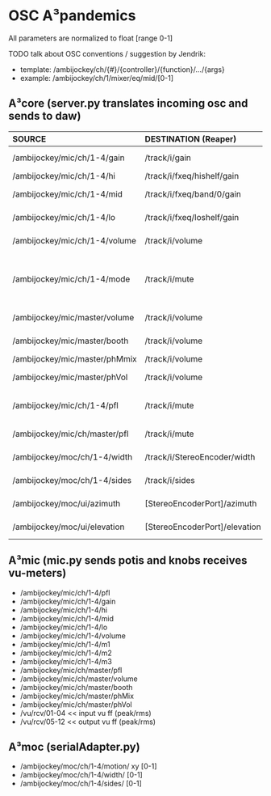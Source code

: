 # OSC A³pandemics
All parameters are normalized to float [range 0-1] 

TODO talk about OSC conventions / suggestion by Jendrik:
- template: /ambijockey/ch/{#}/{controller}/{function}/.../{args}
- example: /ambijockey/ch/1/mixer/eq/mid/[0-1]

## A³core (server.py translates incoming osc and sends to daw)

| SOURCE | DESTINATION (Reaper) | Description |
| :------| :------------------- | :---------- |
| /ambijockey/mic/ch/1-4/gain | /track/i/gain | Channel i gain |       
| /ambijockey/mic/ch/1-4/hi | /track/i/fxeq/hishelf/gain | Channel i hi |         
| /ambijockey/mic/ch/1-4/mid | /track/i/fxeq/band/0/gain | Channel i mid |        
| /ambijockey/mic/ch/1-4/lo | /track/i/fxeq/loshelf/gain | Channel i low |
| /ambijockey/mic/ch/1-4/volume | /track/i/volume | Channel i volume |
| /ambijockey/mic/ch/1-4/mode | /track/i/mute | Channel i mode (Mono, Stereo, Ambisonic)
| /ambijockey/mic/master/volume | /track/i/volume | Master volume |
| /ambijockey/mic/master/booth | /track/i/volume | Booth volume |
| /ambijockey/mic/master/phMmix | /track/i/volume | Phones Mix |
| /ambijockey/mic/master/phVol | /track/i/volume | Phones volume |
| /ambijockey/mic/ch/1-4/pfl | /track/i/mute | Channel i pfl (even/odd) |
| /ambijockey/mic/ch/master/pfl | /track/i/mute | Master pfl (even/odd) |
| /ambijockey/moc/ch/1-4/width | /track/i/StereoEncoder/width | Range -360|360 |
| /ambijockey/moc/ch/1-4/sides | /track/i/sides | Channel i sides |
| /ambijockey/moc/ui/azimuth | [StereoEncoderPort]/azimuth | Range -180|180 |
| /ambijockey/moc/ui/elevation | [StereoEncoderPort]/elevation | Range -180|180 |


## A³mic (mic.py sends potis and knobs receives vu-meters)
- /ambijockey/mic/ch/1-4/pfl
- /ambijockey/mic/ch/1-4/gain
- /ambijockey/mic/ch/1-4/hi
- /ambijockey/mic/ch/1-4/mid
- /ambijockey/mic/ch/1-4/lo
- /ambijockey/mic/ch/1-4/volume
- /ambijockey/mic/ch/1-4/m1
- /ambijockey/mic/ch/1-4/m2
- /ambijockey/mic/ch/1-4/m3
- /ambijockey/mic/ch/master/pfl
- /ambijockey/mic/ch/master/volume
- /ambijockey/mic/ch/master/booth
- /ambijockey/mic/ch/master/phMix
- /ambijockey/mic/ch/master/phVol
- /vu/rcv/01-04 << input vu ff (peak/rms)
- /vu/rcv/05-12 << output vu ff (peak/rms)

## A³moc (serialAdapter.py)
- /ambijockey/moc/ch/1-4/motion/ xy [0-1]
- /ambijockey/moc/ch/1-4/width/ [0-1]
- /ambijockey/moc/ch/1-4/sides/ [0-1]
